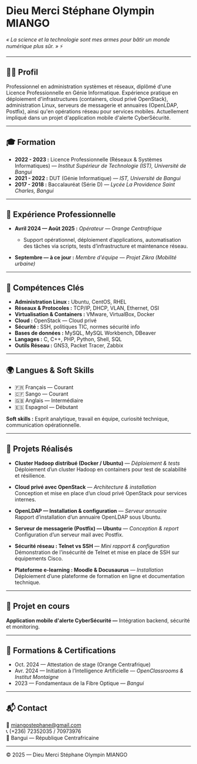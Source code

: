 # Dieu Merci Stéphane Olympin MIANGO



 _« La science et la technologie sont mes armes pour bâtir un monde numérique plus sûr. »_ ⚡

---

## 👨‍💻 Profil
Professionnel en administration systèmes et réseaux, diplômé d'une Licence Professionnelle en Génie Informatique. Expérience pratique en déploiement d'infrastructures (containers, cloud privé OpenStack), administration Linux, serveurs de messagerie et annuaires (OpenLDAP, Postfix), ainsi qu'en opérations réseau pour services mobiles. Actuellement impliqué dans un projet d'application mobile d'alerte CyberSécurité.

---

## 🎓 Formation
- **2022 - 2023 :** Licence Professionnelle (Réseaux & Systèmes Informatiques) — *Institut Supérieur de Technologie (IST), Université de Bangui*
- **2021 - 2022 :** DUT (Génie Informatique) — *IST, Université de Bangui*
- **2017 - 2018 :** Baccalauréat (Série D) — *Lycée La Providence Saint Charles, Bangui*

---

## 💼 Expérience Professionnelle
- **Avril 2024 — Août 2025 :** *Opérateur — Orange Centrafrique*
  - Support opérationnel, déploiement d’applications, automatisation des tâches via scripts, tests d’infrastructure et maintenance réseau.

- **Septembre — à ce jour :** *Membre d'équipe — Projet Zikra (Mobilité urbaine)*

---

## 🧠 Compétences Clés
- **Administration Linux :** Ubuntu, CentOS, RHEL
- **Réseaux & Protocoles :** TCP/IP, DHCP, VLAN, Ethernet, OSI
- **Virtualisation & Containers :** VMware, VirtualBox, Docker
- **Cloud :** OpenStack — Cloud privé
- **Sécurité :** SSH, politiques TIC, normes sécurité info
- **Bases de données :** MySQL, MySQL Workbench, DBeaver
- **Langages :** C, C++, PHP, Python, Shell, SQL
- **Outils Réseau :** GNS3, Packet Tracer, Zabbix

---

## 🌍 Langues & Soft Skills
- 🇫🇷 Français — Courant  
- 🇨🇫 Sango — Courant  
- 🇬🇧 Anglais — Intermédiaire  
- 🇪🇸 Espagnol — Débutant  

**Soft skills :** Esprit analytique, travail en équipe, curiosité technique, communication opérationnelle.

---

## 🎯 Projets Réalisés
- **Cluster Hadoop distribué (Docker / Ubuntu)** — *Déploiement & tests*  
  Déploiement d’un cluster Hadoop en containers pour test de scalabilité et résilience.

- **Cloud privé avec OpenStack** — *Architecture & installation*  
  Conception et mise en place d’un cloud privé OpenStack pour services internes.

- **OpenLDAP — Installation & configuration** — *Serveur annuaire*  
  Rapport d’installation d’un annuaire OpenLDAP sous Ubuntu.

- **Serveur de messagerie (Postfix) — Ubuntu** — *Conception & report*  
  Configuration d’un serveur mail avec Postfix.

- **Sécurité réseau : Telnet vs SSH** — *Mini rapport & configuration*  
  Démonstration de l’insécurité de Telnet et mise en place de SSH sur équipements Cisco.

- **Plateforme e-learning : Moodle & Docusaurus** — *Installation*  
  Déploiement d’une plateforme de formation en ligne et documentation technique.

---

## 🚀 Projet en cours
**Application mobile d'alerte CyberSécurité —** Intégration backend, sécurité et monitoring.

---

## 📜 Formations & Certifications
- Oct. 2024 — Attestation de stage (Orange Centrafrique)
- Avr. 2024 — Initiation à l’Intelligence Artificielle — *OpenClassrooms & Institut Montaigne*
- 2023 — Fondamentaux de la Fibre Optique — *Bangui*

---

## 📬 Contact
📧 [miangostephane@gmail.com](mailto:miangostephane@gmail.com)  
📞 (+236) 72352035 / 70973976  
📍 Bangui — République Centrafricaine

---

© 2025 — Dieu Merci Stéphane Olympin MIANGO


